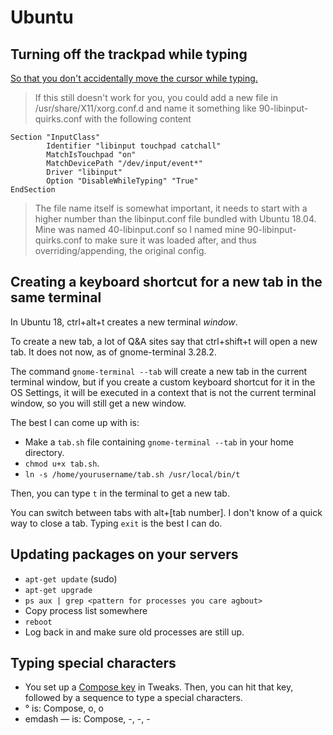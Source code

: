 # Ubuntu

## Turning off the trackpad while typing

[So that you don't accidentally move the cursor while typing.](https://askubuntu.com/questions/1052665/touchpad-not-getting-disabled-while-typing-on-thinkpad-e450-with-ubuntu-18-04)

> If this still doesn't work for you, you could add a new file in /usr/share/X11/xorg.conf.d and name it something like 90-libinput-quirks.conf with the following content

    Section "InputClass"
            Identifier "libinput touchpad catchall"
            MatchIsTouchpad "on"
            MatchDevicePath "/dev/input/event*"
            Driver "libinput"
            Option "DisableWhileTyping" "True"
    EndSection

> The file name itself is somewhat important, it needs to start with a higher number than the libinput.conf file bundled with Ubuntu 18.04. Mine was named 40-libinput.conf so I named mine 90-libinput-quirks.conf to make sure it was loaded after, and thus overriding/appending, the original config.

## Creating a keyboard shortcut for a new tab in the same terminal

In Ubuntu 18, ctrl+alt+t creates a new terminal *window*.

To create a new tab, a lot of Q&A sites say that ctrl+shift+t will open a new tab. It does not now, as of gnome-terminal 3.28.2.

The command `gnome-terminal --tab` will create a new tab in the current terminal window, but if you create a custom keyboard shortcut for it in the OS Settings, it will be executed in a context that is not the current terminal window, so you will still get a new window.

The best I can come up with is:

- Make a `tab.sh` file containing `gnome-terminal --tab` in your home directory.
- `chmod u+x tab.sh`.
- `ln -s /home/yourusername/tab.sh /usr/local/bin/t`

Then, you can type `t` in the terminal to get a new tab.

You can switch between tabs with alt+[tab number]. I don't know of a quick way to close a tab. Typing `exit` is the best I can do.

## Updating packages on your servers

- `apt-get update` (sudo)
- `apt-get upgrade`
- `ps aux | grep <pattern for processes you care agbout>`
- Copy process list somewhere
- `reboot`
- Log back in and make sure old processes are still up.

## Typing special characters

- You set up a [Compose key](https://en.wikipedia.org/wiki/Compose_key#Compose_sequences) in Tweaks. Then, you can hit that key, followed by a sequence to type a special characters.
- ° is: Compose, o, o
- emdash — is: Compose, -, -, -
